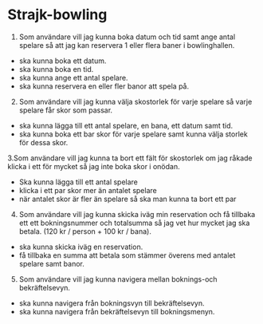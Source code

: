 # Strajk-bowling

1. Som användare vill jag kunna boka datum och tid samt ange antal spelare så att jag 
   kan reservera 1 eller flera baner i bowlinghallen.
- ska kunna boka ett datum.
- ska kunna boka en tid.
- ska kunna ange ett antal spelare.
- ska kunna reservera en eller fler banor att spela på.
   
2. Som användare vill jag kunna välja skostorlek för varje spelare så varje spelare får skor som passar.
- ska kunna lägga till ett antal spelare, en bana, ett datum samt tid.
- ska kunna boka ett bar skor för varje spelare samt kunna välja storlek för dessa skor.

3.Som användare vill jag kunna ta bort ett fält för skostorlek om jag råkade klicka i ett för mycket så 
  jag inte boka skor i onödan.
- Ska kunna lägga till ett antal spelare
- klicka i ett par skor mer än antalet spelare
- när antalet skor är fler än spelare så ska man kunna ta bort ett par

4. Som användare vill jag kunna skicka iväg min reservation och få tillbaka ett ett bokningsnummer 
   och totalsumma så jag vet hur mycket jag ska betala. (120 kr / person + 100 kr / bana).
- ska kunna skicka iväg en reservation.
- få tillbaka en summa att betala som stämmer överens med antalet spelare samt banor.

5. Som användare vill jag kunna navigera mellan boknings-och bekräftelsevyn.
- ska kunna navigera från bokningsvyn till bekräftelsevyn.
- ska kunna navigera från bekräftelsevyn till bokningsmenyn.

